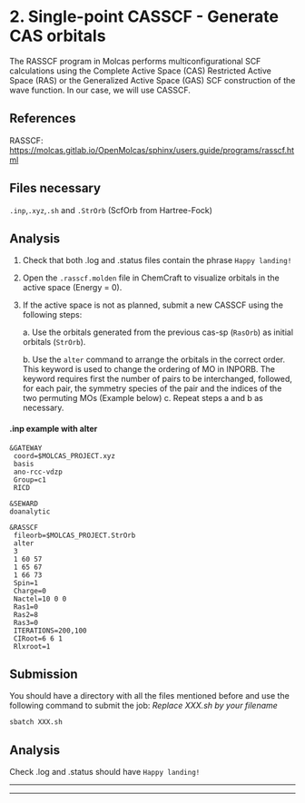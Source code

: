 # 2. Single-point CASSCF - Generate CAS orbitals

The RASSCF program in Molcas performs multiconfigurational SCF calculations using the Complete Active Space (CAS) Restricted Active Space (RAS) or the Generalized Active Space (GAS) SCF construction of the wave function. In our case, we will use CASSCF.

## References
RASSCF: https://molcas.gitlab.io/OpenMolcas/sphinx/users.guide/programs/rasscf.html


## Files necessary
```.inp```,```.xyz```,```.sh``` and ```.StrOrb``` (ScfOrb from Hartree-Fock)


## Analysis
1. Check that both .log and .status files contain the phrase ```Happy landing!```
2. Open the ```.rasscf.molden``` file in ChemCraft to visualize orbitals in the active space (Energy = 0).
3. If the active space is not as planned, submit a new CASSCF using the following steps:
    
    a. Use the orbitals generated from the previous cas-sp (```RasOrb```) as initial orbitals (```StrOrb```).
    
    b. Use the ```alter``` command to arrange the orbitals in the correct order.
   This keyword is used to change the ordering of MO in INPORB. The keyword requires first the number of pairs to be interchanged, followed, for each pair, the symmetry species of the pair and the indices of the two permuting MOs (Example below)
    c. Repeat steps a and b as necessary.

#### .inp example with alter
```
&GATEWAY
 coord=$MOLCAS_PROJECT.xyz
 basis
 ano-rcc-vdzp
 Group=c1
 RICD

&SEWARD
doanalytic

&RASSCF
 fileorb=$MOLCAS_PROJECT.StrOrb
 alter
 3
 1 60 57
 1 65 67
 1 66 73
 Spin=1
 Charge=0
 Nactel=10 0 0
 Ras1=0
 Ras2=8
 Ras3=0
 ITERATIONS=200,100
 CIRoot=6 6 1
 Rlxroot=1
```

## Submission
You should have a directory with all the files mentioned before and use the following command to submit the job:
_Replace XXX.sh by your filename_

```
sbatch XXX.sh
```

## Analysis
Check .log and .status should have ```Happy landing!```

--- 
---
